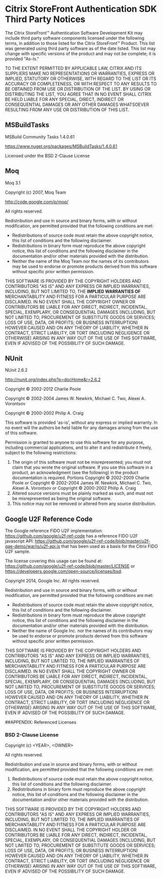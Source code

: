 # Citrix StoreFront Authentication SDK Third Party Notices

The Citrix StoreFront™ Authentication Software Development Kit may
include third party software components licensed under the following
terms, in addition to those listed for the Citrix StoreFront™ Product.
This list was generated using third party software as of the date
listed. This list may change with specific versions of the product and
may not be complete; it is provided "As-Is."

TO THE EXTENT PERMITTED BY APPLICABLE LAW, CITRIX AND ITS SUPPLIERS MAKE
NO REPRESENTATIONS OR WARRANTIES, EXPRESS OR IMPLIED, STATUTORY OR
OTHERWISE, WITH REGARD TO THE LIST OR ITS ACCURACY OR COMPLETENESS, OR
WITH RESPECT TO ANY RESULTS TO BE OBTAINED FROM USE OR DISTRIBUTION OF
THE LIST. BY USING OR DISTRIBUTING THE LIST, YOU AGREE THAT IN NO EVENT
SHALL CITRIX BE HELD LIABLE FOR ANY SPECIAL, DIRECT, INDIRECT OR
CONSEQUENTIAL DAMAGES OR ANY OTHER DAMAGES WHATSOEVER RESULTING FROM ANY
USE OR DISTRIBUTION OF THIS LIST.

## MSBuildTasks

MSBuild Community Tasks 1.4.0.61

<https://www.nuget.org/packages/MSBuildTasks/1.4.0.61>

Licensed under the BSD 2-Clause License

## Moq

Moq 3.1

Copyright (c) 2007, Moq Team

<http://code.google.com/p/moq/>

All rights reserved.

Redistribution and use in source and binary forms, with or without
modification, are permitted provided that the following conditions are
met:

* Redistributions of source code must retain the above copyright
notice, this list of conditions and the following disclaimer.
* Redistributions in binary form must reproduce the above copyright
notice, this list of conditions and the following disclaimer in the
documentation and/or other materials provided with the distribution.
* Neither the name of the Moq Team nor the names of its contributors
may be used to endorse or promote products derived from this software
without specific prior written permission.

THIS SOFTWARE IS PROVIDED BY THE COPYRIGHT HOLDERS AND CONTRIBUTORS \"AS
IS\" AND ANY EXPRESS OR IMPLIED WARRANTIES, INCLUDING, BUT NOT LIMITED
TO, THE **IMPLIED WARRANTIES OF** MERCHANTABILITY AND FITNESS FOR A
PARTICULAR PURPOSE ARE DISCLAIMED. IN NO EVENT SHALL THE COPYRIGHT OWNER
OR CONTRIBUTORS BE LIABLE FOR ANY DIRECT, INDIRECT, INCIDENTAL, SPECIAL,
EXEMPLARY, OR CONSEQUENTIAL DAMAGES (INCLUDING, BUT NOT LIMITED TO,
PROCUREMENT OF SUBSTITUTE GOODS OR SERVICES; LOSS OF USE, DATA, OR
PROFITS; OR BUSINESS INTERRUPTION) HOWEVER CAUSED AND ON ANY THEORY OF
LIABILITY, WHETHER IN CONTRACT, STRICT LIABILITY, OR TORT (INCLUDING
NEGLIGENCE OR OTHERWISE) ARISING IN ANY WAY OUT OF THE USE OF THIS
SOFTWARE, EVEN IF ADVISED OF THE POSSIBILITY OF SUCH DAMAGE.

## NUnit

NUnit 2.6.2

<http://nunit.org/index.php?p=docHome&r=2.6.2>

Copyright © 2002-2012 Charlie Poole

Copyright © 2002-2004 James W. Newkirk, Michael C. Two, Alexei A.
Vorontsov

Copyright © 2000-2002 Philip A. Craig

This software is provided \'as-is\', without any express or implied
warranty. In no event will the authors be held liable for any damages
arising from the use of this software.

Permission is granted to anyone to use this software for any purpose,
including commercial applications, and to alter it and redistribute it
freely, subject to the following restrictions:

1.  The origin of this software must not be misrepresented; you must not
    claim that you wrote the original software. If you use this software
    in a product, an acknowledgment (see the following) in the product
    documentation is required.
    Portions Copyright © 2002-2009 Charlie Poole or Copyright ©
    2002-2004 James W. Newkirk, Michael C. Two, Alexei A. Vorontsov or
    Copyright © 2000-2002 Philip A. Craig
2.  Altered source versions must be plainly marked as such, and must not
    be misrepresented as being the original software.
3.  This notice may not be removed or altered from any source
    distribution.


## Google U2F Reference Code

The Google reference FIDO U2F implementation:
<https://github.com/google/u2f-ref-code> has a reference FIDO U2F
javascript API:
<https://github.com/google/u2f-ref-code/blob/master/u2f-gae-demo/war/js/u2f-api.js>
that has been used as a basis for the Citrix FIDO U2F sample.

The license covering this usage can be found at:
<https://github.com/google/u2f-ref-code/blob/master/LICENSE> or
<https://developers.google.com/open-source/licenses/bsd>.

Copyright 2014, Google Inc. All rights reserved.

Redistribution and use in source and binary forms, with or without
modification, are permitted provided that the following conditions are
met:

* Redistributions of source code must retain the above copyright
notice, this list of conditions and the following disclaimer.
* Redistributions in binary form must reproduce the above copyright
notice, this list of conditions and the following disclaimer in the
documentation and/or other materials provided with the distribution.
* Neither the name of Google Inc. nor the names of its contributors may
be used to endorse or promote products derived from this software
without specific prior written permission.

THIS SOFTWARE IS PROVIDED BY THE COPYRIGHT HOLDERS AND CONTRIBUTORS
"AS IS" AND ANY EXPRESS OR IMPLIED WARRANTIES, INCLUDING, BUT NOT
LIMITED TO, THE IMPLIED WARRANTIES OF MERCHANTABILITY AND FITNESS FOR
A PARTICULAR PURPOSE ARE DISCLAIMED. IN NO EVENT SHALL THE COPYRIGHT
OWNER OR CONTRIBUTORS BE LIABLE FOR ANY DIRECT, INDIRECT, INCIDENTAL,
SPECIAL, EXEMPLARY, OR CONSEQUENTIAL DAMAGES (INCLUDING, BUT NOT
LIMITED TO, PROCUREMENT OF SUBSTITUTE GOODS OR SERVICES; LOSS OF USE, DATA, OR PROFITS; OR BUSINESS INTERRUPTION) HOWEVER CAUSED AND ON ANY THEORY OF LIABILITY, WHETHER IN CONTRACT, STRICT LIABILITY, OR TORT (INCLUDING NEGLIGENCE OR OTHERWISE) ARISING IN ANY WAY OUT OF THE USE OF THIS SOFTWARE, EVEN IF ADVISED OF THE POSSIBILITY OF SUCH DAMAGE.

##APPENDIX: Referenced Licenses

### BSD 2-Clause License

Copyright (c) \<YEAR\>, \<OWNER\>

All rights reserved.

Redistribution and use in source and binary forms, with or without
modification, are permitted provided that the following conditions are
met:

1. Redistributions of source code must retain the above copyright
notice, this list of conditions and the following disclaimer.
2. Redistributions in binary form must reproduce the above copyright
notice, this list of conditions and the following disclaimer in the
documentation and/or other materials provided with the distribution.

THIS SOFTWARE IS PROVIDED BY THE COPYRIGHT HOLDERS AND CONTRIBUTORS \"AS
IS\" AND ANY EXPRESS OR IMPLIED WARRANTIES, INCLUDING, BUT NOT LIMITED
TO, THE IMPLIED WARRANTIES OF MERCHANTABILITY AND FITNESS FOR A
PARTICULAR PURPOSE ARE DISCLAIMED. IN NO EVENT SHALL THE COPYRIGHT
HOLDER OR CONTRIBUTORS BE LIABLE FOR ANY DIRECT, INDIRECT, INCIDENTAL,
SPECIAL, EXEMPLARY, OR CONSEQUENTIAL DAMAGES (INCLUDING, BUT NOT LIMITED
TO, PROCUREMENT OF SUBSTITUTE GOODS OR SERVICES; LOSS OF USE, DATA, OR
PROFITS; OR BUSINESS INTERRUPTION) HOWEVER CAUSED AND ON ANY THEORY OF
LIABILITY, WHETHER IN CONTRACT, STRICT LIABILITY, OR TORT (INCLUDING
NEGLIGENCE OR OTHERWISE) ARISING IN ANY WAY OUT OF THE USE OF THIS
SOFTWARE, EVEN IF ADVISED OF THE POSSIBILITY OF SUCH DAMAGE.
